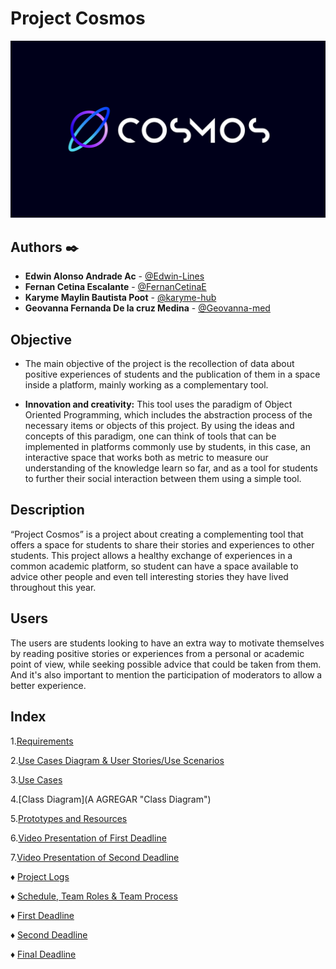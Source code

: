 # Project Cosmos

![Logo](https://github.com/Edwin-Lines/Project-Cosmos/blob/Second-Deadline/Resources/Images/ProjectCosmos_LogoBeta.png)

## Authors ✒️
* **Edwin Alonso Andrade Ac** - [@Edwin-Lines](https://github.com/Edwin-Lines "@Edwin-Lines")
* **Fernan Cetina Escalante** - [@FernanCetinaE](https://github.com/FernanCetinaE "@FernanCetinaE") 
* **Karyme Maylin Bautista Poot** - [@karyme-hub](https://github.com/karyme-hub "@karyme-hub")
* **Geovanna Fernanda De la cruz Medina** - [@Geovanna-med](https://github.com/Geovanna-med "@Geovanna-med")

## Objective
* The main objective of the project is the recollection of data about positive experiences of students and the publication of them in a space inside a platform, mainly working as a complementary tool.

* **Innovation and creativity:** This tool uses the paradigm of Object Oriented Programming, which includes the abstraction process of the necessary items or objects of this project. By using the ideas and concepts of this paradigm, one can think of tools that can be implemented in platforms commonly use by students, in this case, an interactive space that works both as metric to measure our understanding of the knowledge learn so far, and as a tool for students to further their social interaction between them using a simple tool.


## Description
“Project Cosmos” is a project about creating a complementing tool that offers a space for students to share their stories and experiences to other students. This project allows a healthy exchange of experiences in a common academic platform, so student can have a space available to advice other people and even tell interesting stories they have lived throughout this year.

## Users
The users are students looking to have an extra way to motivate themselves by reading positive stories or experiences from a personal or academic point of view, while seeking possible advice that could be taken from them. And it's also important to mention the participation of moderators to allow a better experience.

## Index
1.[Requirements](https://github.com/Edwin-Lines/Project-Cosmos/blob/Third-Deadline/Documentation/Requirements/Requirements.md "Requirements")

2.[Use Cases Diagram & User Stories/Use Scenarios](https://github.com/Edwin-Lines/Project-Cosmos/tree/Third-Deadline/Documentation/Use%20Cases%20Diagram,%20User%20Stories%20&%20Use%20Scenarios "Use Cases Diagram & User Stories/Use Scenarios")

3.[Use Cases](https://github.com/Edwin-Lines/Project-Cosmos/blob/Third-Deadline/Documentation/Use%20Cases%20Diagram,%20User%20Stories%20&%20Use%20Scenarios/USE%20CASE%201.pdf "Use Cases")

4.[Class Diagram](A AGREGAR "Class Diagram")

5.[Prototypes and Resources](https://github.com/Edwin-Lines/Project-Cosmos/tree/Third-Deadline/Documentation/Prototypes%20and%20Resources "Prototypes and Resources")

6.[Video Presentation of First Deadline](https://youtu.be/SEaFV820FSQ "Video Presentation")

7.[Video Presentation of Second Deadline](https://www.youtube.com/watch?v=Q4KA9vgYj90 "Video Presentation")

♦ [Project Logs](https://github.com/Edwin-Lines/Project-Cosmos/tree/Third-Deadline/Documentation/Project%20Logs "Project Logs")

♦ [Schedule, Team Roles & Team Process](https://github.com/Edwin-Lines/Project-Cosmos/tree/Third-Deadline/Documentation/Schedule,%20Team%20Roles%20&%20Team%20Process "Schedule, Team Roles & Team Process")

♦ [First Deadline](https://github.com/Edwin-Lines/Project-Cosmos/blob/Second-Deadline/Documentation/First%20Deadline.md "First Deadline")

♦ [Second Deadline](https://github.com/Edwin-Lines/Project-Cosmos/blob/Third-Deadline/Documentation/First%20Deadline.md "Second Deadline")

♦ [Final Deadline](https://github.com/Edwin-Lines/Project-Cosmos/blob/Third-Deadline/Documentation/Second%20Deadline.md "Third Deadline")

